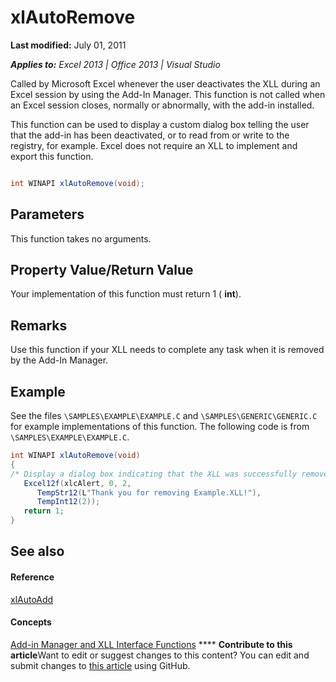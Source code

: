 
# xlAutoRemove

 **Last modified:** July 01, 2011

 _**Applies to:** Excel 2013 | Office 2013 | Visual Studio_

Called by Microsoft Excel whenever the user deactivates the XLL during an Excel session by using the Add-In Manager. This function is not called when an Excel session closes, normally or abnormally, with the add-in installed.

This function can be used to display a custom dialog box telling the user that the add-in has been deactivated, or to read from or write to the registry, for example.
Excel does not require an XLL to implement and export this function. 

```C#

int WINAPI xlAutoRemove(void);
```


## Parameters

This function takes no arguments.


## Property Value/Return Value

Your implementation of this function must return 1 ( **int**).


## Remarks

Use this function if your XLL needs to complete any task when it is removed by the Add-In Manager.


## Example

See the files  `\SAMPLES\EXAMPLE\EXAMPLE.C` and `\SAMPLES\GENERIC\GENERIC.C` for example implementations of this function. The following code is from `\SAMPLES\EXAMPLE\EXAMPLE.C`.


```C#
int WINAPI xlAutoRemove(void)
{
/* Display a dialog box indicating that the XLL was successfully removed */
   Excel12f(xlcAlert, 0, 2,
      TempStr12(L"Thank you for removing Example.XLL!"),
      TempInt12(2));
   return 1;
}
```


## See also


#### Reference


 [xlAutoAdd](c69299af-a28a-44d9-be10-9c9fb92e21f2.md)
#### Concepts


 [Add-in Manager and XLL Interface Functions](e22d425a-75b2-412c-a07f-fb1915d08615.md)
****   **Contribute to this article**Want to edit or suggest changes to this content? You can edit and submit changes to  [this article](https://github.com/jhershey00/VBA_Excel_Test/OpenXMLCon/articles/fff0de4d-605d-49e6-a5be-a000410c09d8.md) using GitHub.

